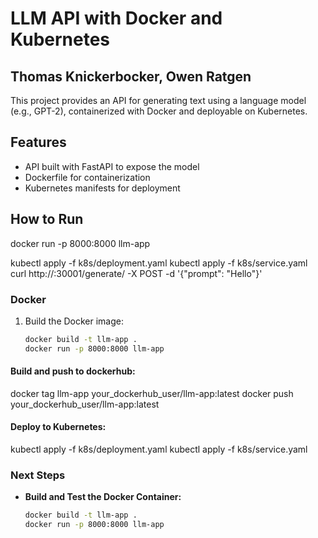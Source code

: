 # LLM API with Docker and Kubernetes
## Thomas Knickerbocker, Owen Ratgen

This project provides an API for generating text using a language model (e.g., GPT-2), containerized with Docker and deployable on Kubernetes.

## Features
- API built with FastAPI to expose the model
- Dockerfile for containerization
- Kubernetes manifests for deployment

## How to Run
docker run -p 8000:8000 llm-app

kubectl apply -f k8s/deployment.yaml
kubectl apply -f k8s/service.yaml
curl http://<node-ip>:30001/generate/ -X POST -d '{"prompt": "Hello"}'


### Docker

1. Build the Docker image:
   ```bash
   docker build -t llm-app .
   docker run -p 8000:8000 llm-app
#### Build and push to dockerhub:
docker tag llm-app your_dockerhub_user/llm-app:latest
docker push your_dockerhub_user/llm-app:latest

#### Deploy to Kubernetes:
kubectl apply -f k8s/deployment.yaml
kubectl apply -f k8s/service.yaml

### Next Steps
- **Build and Test the Docker Container:**
  ```bash
  docker build -t llm-app .
  docker run -p 8000:8000 llm-app